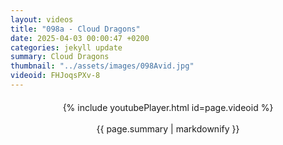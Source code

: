 ```yaml
---
layout: videos
title: "098a - Cloud Dragons"
date: 2025-04-03 00:00:47 +0200
categories: jekyll update
summary: Cloud Dragons
thumbnail: "../assets/images/098Avid.jpg"
videoid: FHJoqsPXv-8
---
```


<div style="text-align: center; margin-top: 20px;">
  {% include youtubePlayer.html id=page.videoid %}
  <p style="margin-top: 15px; font-size: 1.2em; color: #333;">
    <p>{{ page.summary | markdownify }}</p>
  </p>
</div>
